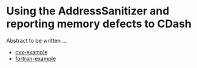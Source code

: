 # Using the AddressSanitizer and reporting memory defects to CDash

Abstract to be written ...

- [cxx-example](cxx-example/)
- [fortran-example](fortran-example/)
